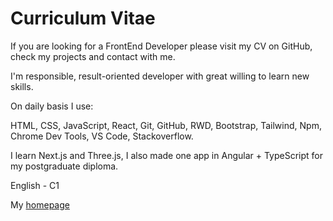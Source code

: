 # Curriculum Vitae

If you are looking for a FrontEnd Developer please visit my CV on GitHub, check my projects and contact with me.

I'm responsible, result-oriented developer with great willing to learn new skills.

On daily basis I use:

HTML, CSS, JavaScript, React, Git, GitHub, RWD, Bootstrap, Tailwind, Npm, Chrome Dev Tools, VS Code, Stackoverflow.

I learn Next.js and Three.js, I also made one app in Angular + TypeScript for my postgraduate diploma.

English - C1

My [homepage](https://www.lunaweb.pl/)
